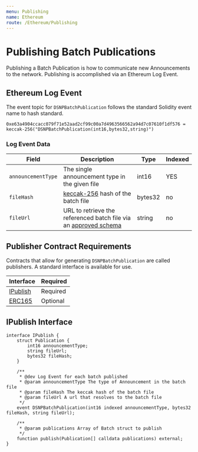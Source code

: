 ```yaml
---
menu: Publishing
name: Ethereum
route: /Ethereum/Publishing
---
```


# Publishing Batch Publications

Publishing a Batch Publication is how to communicate new Announcements to the network.
Publishing is accomplished via an Ethereum Log Event.

## Ethereum Log Event

The event topic for `DSNPBatchPublication` follows the standard Solidity event name to hash standard.
```
0xe63a4904ccacc079f71e52aad2cf99c00a7d4963566562a94d7c07610f1df576 = keccak-256("DSNPBatchPublication(int16,bytes32,string)")
```

### Log Event Data

| Field | Description | Type | Indexed |
| ------------- |------------- | ---- | --- |
| `announcementType` | The single announcement type in the given file | int16 | YES
| `fileHash` | [keccak-256](https://keccak.team/files/Keccak-submission-3.pdf) hash of the batch file | bytes32 | no
| `fileUrl` | URL to retrieve the referenced batch file via an [approved schema](/BatchPublications/Overview#batch-file-retrieval) | string | no

## Publisher Contract Requirements

Contracts that allow for generating `DSNPBatchPublication` are called publishers.
A standard interface is available for use.

| Interface | Required |
|-----------|----------|
| [IPublish](#ipublish-interface) | Required |
| [ERC165](https://eips.ethereum.org/EIPS/eip-165) | Optional |

## IPublish Interface

```solidity
interface IPublish {
    struct Publication {
        int16 announcementType;
        string fileUrl;
        bytes32 fileHash;
    }

    /**
     * @dev Log Event for each batch published
     * @param announcementType The type of Announcement in the batch file
     * @param fileHash The keccak hash of the batch file
     * @param fileUrl A url that resolves to the batch file
     */
    event DSNPBatchPublication(int16 indexed announcementType, bytes32 fileHash, string fileUrl);

    /**
     * @param publications Array of Batch struct to publish
     */
    function publish(Publication[] calldata publications) external;
}
```

